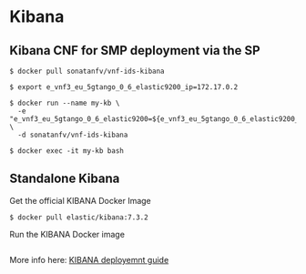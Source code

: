 # Kibana

## Kibana CNF for SMP deployment via the SP

```
$ docker pull sonatanfv/vnf-ids-kibana

$ export e_vnf3_eu_5gtango_0_6_elastic9200_ip=172.17.0.2

$ docker run --name my-kb \
  -e "e_vnf3_eu_5gtango_0_6_elastic9200=${e_vnf3_eu_5gtango_0_6_elastic9200_ip}" \
  -d sonatanfv/vnf-ids-kibana

$ docker exec -it my-kb bash
```

## Standalone Kibana

Get the official KIBANA Docker Image

```$ docker pull elastic/kibana:7.3.2```

Run the KIBANA Docker image

```$ docker run --rm -d -e ELASTICSEARCH_URL="http://elasticsearch:9200" --hostname=kibana --name=kibana --network=host -t elastic/kibana:7.3.2
```

More info here: [KIBANA deployemnt guide](https://www.elastic.co/guide/en/kibana/current/index.html)

